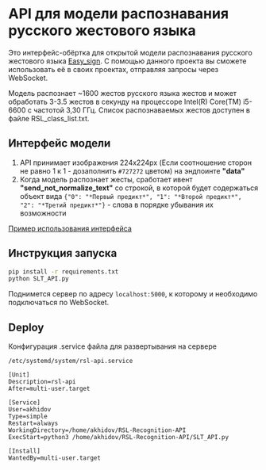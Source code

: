 # API для модели распознавания русского жестового языка
Это интерфейс-обёртка для открытой модели распознавания русского жестового языка 
[Easy_sign](https://github.com/ai-forever/easy_sign). С помощью данного проекта
вы сможете использовать её в своих проектах, отправляя запросы через WebSocket.

Модель распознает ~1600 жестов русского языка жестов и может обработать 3-3.5 жестов в секунду на процессоре 
Intel(R) Core(TM) i5-6600 с частотой 3,30 ГГц. Список распознаваемых жестов доступен в файле RSL_class_list.txt.

## Интерфейс модели
1. API принимает изображения 224x224px (Если соотношение сторон не равно 1 к 1 - дозаполнить `#727272` цветом) на 
эндпоинте **"data"**
2. Когда модель распознает жесты, сработает ивент **"send_not_normalize_text"** со строкой, в которой будет содержаться
объект вида `{"0": "*Первый предикт*", "1": "*Второй предикт*", "2": "*Третий предикт*"}` - слова в порядке убывания 
их возможности

[Пример использования интерфейса](https://github.com/CatDevelop/Teaching-RSL-Stand/blob/pin-code/frontend/src/features/training/components/RecognitionBlock/RecognitionBlock.tsx)

## Инструкция запуска
```bash
pip install -r requirements.txt
python SLT_API.py
```
Поднимется сервер по адресу `localhost:5000`, к которому и необходимо подключаться по WebSocket.

## Deploy
Конфигурация .service файла для развертывания на сервере
```
/etc/systemd/system/rsl-api.service

[Unit]
Description=rsl-api
After=multi-user.target

[Service]
User=akhidov
Type=simple
Restart=always
WorkingDirectory=/home/akhidov/RSL-Recognition-API
ExecStart=python3 /home/akhidov/RSL-Recognition-API/SLT_API.py

[Install]
WantedBy=multi-user.target
```
